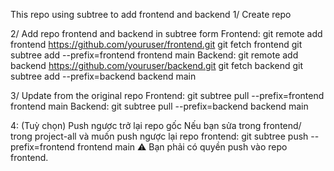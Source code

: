 This repo using subtree to add frontend and backend
1/ Create repo

2/ Add repo frontend and backend in subtree form
  Frontend:
git remote add frontend https://github.com/youruser/frontend.git
git fetch frontend
git subtree add --prefix=frontend frontend main
  Backend:
git remote add backend https://github.com/youruser/backend.git
git fetch backend
git subtree add --prefix=backend backend main

3/ Update from the original repo
Frontend: git subtree pull --prefix=frontend frontend main
Backend: git subtree pull --prefix=backend backend main

4: (Tuỳ chọn) Push ngược trở lại repo gốc
Nếu bạn sửa trong frontend/ trong project-all và muốn push ngược lại repo frontend:
  git subtree push --prefix=frontend frontend main
⚠️ Bạn phải có quyền push vào repo frontend.

